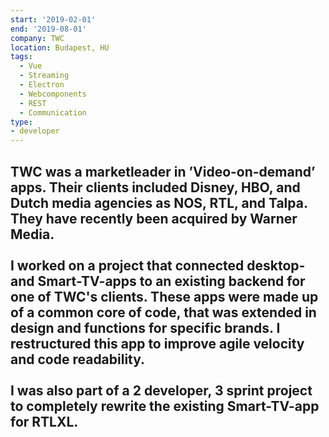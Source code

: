 ```yaml
---
start: '2019-02-01'
end: '2019-08-01'
company: TWC
location: Budapest, HU
tags:
  - Vue
  - Streaming
  - Electron
  - Webcomponents
  - REST
  - Communication
type:
- developer
---
```

TWC was a marketleader in ’Video-on-demand’ apps. Their clients included Disney, HBO, and Dutch media agencies as NOS, RTL, and Talpa. They have recently been acquired by Warner Media.<br><br>I worked on a project that connected desktop- and Smart-TV-apps to an existing backend for one of TWC's clients. These apps were made up of a common core of code, that was extended in design and functions for specific brands. I restructured this app to improve agile velocity and code readability.<br><br>I was also part of a 2 developer, 3 sprint project to completely rewrite the existing Smart-TV-app for RTLXL.
---